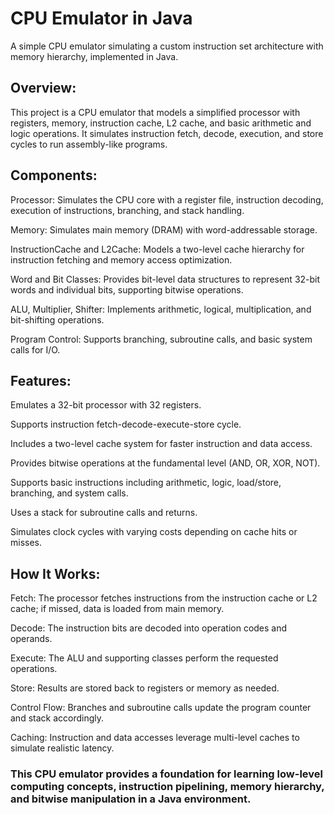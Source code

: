 # CPU Emulator in Java

A simple CPU emulator simulating a custom instruction set architecture with memory hierarchy, implemented in Java.

## Overview:

This project is a CPU emulator that models a simplified processor with registers, memory, instruction cache, L2 cache, and basic arithmetic and logic operations. It simulates instruction fetch, decode, execution, and store cycles to run assembly-like programs.
## Components:

Processor: Simulates the CPU core with a register file, instruction decoding, execution of instructions, branching, and stack handling.

Memory: Simulates main memory (DRAM) with word-addressable storage.

InstructionCache and L2Cache: Models a two-level cache hierarchy for instruction fetching and memory access optimization.

Word and Bit Classes: Provides bit-level data structures to represent 32-bit words and individual bits, supporting bitwise operations.

ALU, Multiplier, Shifter: Implements arithmetic, logical, multiplication, and bit-shifting operations.

Program Control: Supports branching, subroutine calls, and basic system calls for I/O.

## Features:

Emulates a 32-bit processor with 32 registers.

Supports instruction fetch-decode-execute-store cycle.

Includes a two-level cache system for faster instruction and data access.

Provides bitwise operations at the fundamental level (AND, OR, XOR, NOT).

Supports basic instructions including arithmetic, logic, load/store, branching, and system calls.

Uses a stack for subroutine calls and returns.

Simulates clock cycles with varying costs depending on cache hits or misses.

## How It Works:

Fetch: The processor fetches instructions from the instruction cache or L2 cache; if missed, data is loaded from main memory.

Decode: The instruction bits are decoded into operation codes and operands.

Execute: The ALU and supporting classes perform the requested operations.

Store: Results are stored back to registers or memory as needed.

Control Flow: Branches and subroutine calls update the program counter and stack accordingly.

Caching: Instruction and data accesses leverage multi-level caches to simulate realistic latency.

### This CPU emulator provides a foundation for learning low-level computing concepts, instruction pipelining, memory hierarchy, and bitwise manipulation in a Java environment.
